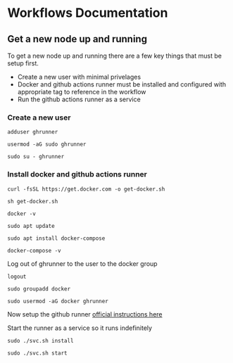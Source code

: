 # Workflows Documentation

## Get a new node up and running

To get a new node up and running there are a few key things that must be setup first.

- Create a new user with minimal privelages
- Docker and github actions runner must be installed and configured with appropriate tag to reference in the workflow
- Run the github actions runner as a service


### Create a new user
```
adduser ghrunner
```
```
usermod -aG sudo ghrunner
```
```
sudo su - ghrunner
```

### Install docker and github actions runner
```
curl -fsSL https://get.docker.com -o get-docker.sh
```
```
sh get-docker.sh
```
```
docker -v
```
```
sudo apt update
```
```
sudo apt install docker-compose
```
```
docker-compose -v
```
Log out of ghrunner to the user to the docker group
```
logout
```
```
sudo groupadd docker
```
```
sudo usermod -aG docker ghrunner
```

Now setup the github runner [official instructions here](https://github.com/IamCathal/neo/settings/actions/runners/new)

Start the runner as a service so it runs indefinitely
```
sudo ./svc.sh install 
```
```
sudo ./svc.sh start
```